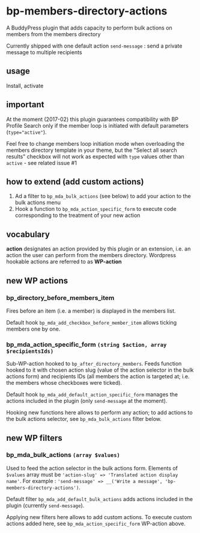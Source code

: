 # bp-members-directory-actions
A BuddyPress plugin that adds capacity to perform bulk actions on members from the members directory

Currently shipped with one default action `send-message` : send a private message to multiple recipients

## usage
Install, activate

## important
At the moment (2017-02) this plugin guarantees compatibility with BP Profile
Search only if the member loop is initiated with default parameters (`type="active"`).

Feel free to change members loop initiation mode when overloading the members directory
template in your theme, but the "Select all search results" checkbox will not work
as expected with `type` values other than `active` - see related issue #1

## how to extend (add custom actions)
1. Ad a filter to `bp_mda_bulk_actions` (see below) to add your action to the bulk actions menu
2. Hook a function to `bp_mda_action_specific_form` to execute code corresponding to the treatment of your new action

## vocabulary
**action** designates an action provided by this plugin or an extension, i.e. an action the user can perform from the members directory. Wordpress hookable actions are referred to as **WP-action**

## new WP actions

### bp_directory_before_members_item
Fires before an item (i.e. a member) is displayed in the members list.

Default hook `bp_mda_add_checkbox_before_member_item` allows ticking members one by one.

### bp_mda_action_specific_form `(string $action, array $recipientsIds)`
Sub-WP-action hooked to `bp_after_directory_members`. Feeds function hooked to it with chosen action slug (value of the action selector in the bulk actions form) and recipients IDs (all members the action is targeted at; i.e. the members whose checkboxes were ticked).

Default hook `bp_mda_add_default_action_specific_form` manages the actions included in the plugin (only `send-message` at the moment).

Hooking new functions here allows to perform any action; to add actions to the bulk actions selector, see `bp_mda_bulk_actions` filter below.

## new WP filters

### bp_mda_bulk_actions `(array $values)`
Used to feed the action selector in the bulk actions form. Elements of `$values` array must be `'action-slug' => 'Translated action display name'`. For example : `'send-message' => __('Write a message', 'bp-members-directory-actions')`.

Default filter `bp_mda_add_default_bulk_actions` adds actions included in the plugin (currently `send-message`).

Applying new filters here allows to add custom actions. To execute custom actions added here, see `bp_mda_action_specific_form` WP-action above.
